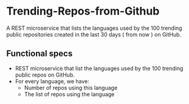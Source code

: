 # Trending-Repos-from-Github
A REST microservice that lists the languages used by the 100 trending public repositories created in the last 30 days ( from now ) on GitHub.
## Functional specs

- REST microservice that list the languages used by the 100 trending public repos on GitHub.
- For every language, we have:
    - Number of repos using this language
    - The list of repos using the language
